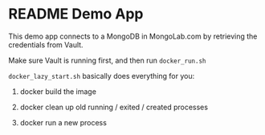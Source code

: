 # README Demo App

This demo app connects to a MongoDB in MongoLab.com by retrieving the credentials from Vault.

Make sure Vault is running first, and then run `docker_run.sh`

`docker_lazy_start.sh` basically does everything for you:

  1. docker build the image

  2. docker clean up old running / exited / created processes

  3. docker run a new process
